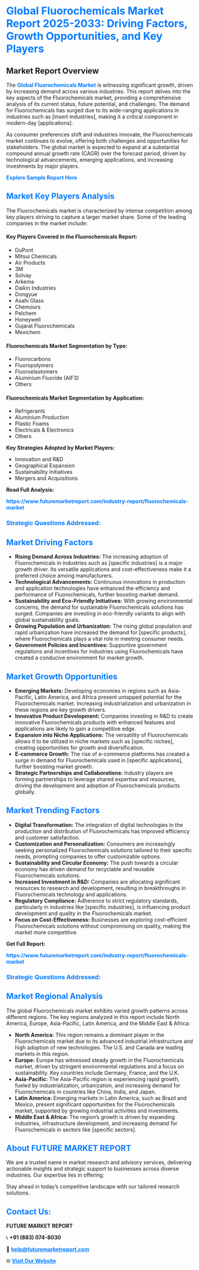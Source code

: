 <h1 style="color: #007BFF;">Global Fluorochemicals Market Report 2025-2033: Driving Factors, Growth Opportunities, and Key Players</h1>

<section id="overview">
<h2>Market Report Overview</h2>
<p>The <a href="https://www.futuremarketreport.com/industry-report/fluorochemicals-market" style="color: #007BFF; text-decoration: none;"><strong>Global Fluorochemicals Market</strong></a> is witnessing significant growth, driven by increasing demand across various industries. This report delves into the key aspects of the Fluorochemicals market, providing a comprehensive analysis of its current status, future potential, and challenges. The demand for Fluorochemicals has surged due to its wide-ranging applications in industries such as [insert industries], making it a critical component in modern-day [applications].</p>
<p>As consumer preferences shift and industries innovate, the Fluorochemicals market continues to evolve, offering both challenges and opportunities for stakeholders. The global market is expected to expand at a substantial compound annual growth rate (CAGR) over the forecast period, driven by technological advancements, emerging applications, and increasing investments by major players.</p>
</section>

<section id="overview">
<p><a href="https://www.futuremarketreport.com/request-sample/reportId=51512" style="color: #007BFF; text-decoration: none;"><strong>Explore Sample Report Here</strong></a></p>
</section>

<section id="key-players">
<h2 style="color: #007BFF;">Market Key Players Analysis</h2>
<p>The Fluorochemicals market is characterized by intense competition among key players striving to capture a larger market share. Some of the leading companies in the market include:</p>
<h4>Key Players Covered in the Fluorochemicals Report:</h4>
<ul><li>DuPont</li><li>Mitsui Chemicals</li><li>Air Products</li><li>3M</li><li>Solvay</li><li>Arkema</li><li>Daikin Industries</li><li>Dongyue</li><li>Asahi Glass</li><li>Chemours</li><li>Pelchem</li><li>Honeywell</li><li>Gujarat Fluorochemicals</li><li>Mexichem</li></ul>
<h4>Fluorochemicals Market Segmentation by Type:</h4>
<ul><li>Fluorocarbons</li><li>Fluoropolymers</li><li>Fluoroelastomers</li><li>Aluminium Fluoride (AIF3)</li><li>Others</li></ul>

<h4>Fluorochemicals Market Segmentation by Application:</h4>
<ul><li>Refrigerants</li><li>Aluminium Production</li><li>Plastic Foams</li><li>Electricals &amp; Electronics</li><li>Others</li></ul>
<p><strong>Key Strategies Adopted by Market Players:</strong></p>
<ul>
<li>Innovation and R&D</li>
<li>Geographical Expansion</li>
<li>Sustainability Initiatives</li>
<li>Mergers and Acquisitions</li>
</ul>
</section>

<section>
<p><strong>Read Full Analysis: </strong></p><a href="https://www.futuremarketreport.com/industry-report/fluorochemicals-market" style="color: #007BFF; text-decoration: none;"><strong>https://www.futuremarketreport.com/industry-report/fluorochemicals-market</strong></a>
<h3 style="color: #007BFF;">Strategic Questions Addressed:</h3>
</section>

<section id="driving-factors">
<h2 style="color: #007BFF;">Market Driving Factors</h2>
<ul>
<li><strong>Rising Demand Across Industries:</strong> The increasing adoption of Fluorochemicals in industries such as [specific industries] is a major growth driver. Its versatile applications and cost-effectiveness make it a preferred choice among manufacturers.</li>
<li><strong>Technological Advancements:</strong> Continuous innovations in production and application technologies have enhanced the efficiency and performance of Fluorochemicals, further boosting market demand.</li>
<li><strong>Sustainability and Eco-Friendly Initiatives:</strong> With growing environmental concerns, the demand for sustainable Fluorochemicals solutions has surged. Companies are investing in eco-friendly variants to align with global sustainability goals.</li>
<li><strong>Growing Population and Urbanization:</strong> The rising global population and rapid urbanization have increased the demand for [specific products], where Fluorochemicals plays a vital role in meeting consumer needs.</li>
<li><strong>Government Policies and Incentives:</strong> Supportive government regulations and incentives for industries using Fluorochemicals have created a conducive environment for market growth.</li>
</ul>
</section>

<section id="growth-opportunities">
<h2 style="color: #007BFF;">Market Growth Opportunities</h2>
<ul>
<li><strong>Emerging Markets:</strong> Developing economies in regions such as Asia-Pacific, Latin America, and Africa present untapped potential for the Fluorochemicals market. Increasing industrialization and urbanization in these regions are key growth drivers.</li>
<li><strong>Innovative Product Development:</strong> Companies investing in R&D to create innovative Fluorochemicals products with enhanced features and applications are likely to gain a competitive edge.</li>
<li><strong>Expansion into Niche Applications:</strong> The versatility of Fluorochemicals allows it to be utilized in niche markets such as [specific niches], creating opportunities for growth and diversification.</li>
<li><strong>E-commerce Growth:</strong> The rise of e-commerce platforms has created a surge in demand for Fluorochemicals used in [specific applications], further boosting market growth.</li>
<li><strong>Strategic Partnerships and Collaborations:</strong> Industry players are forming partnerships to leverage shared expertise and resources, driving the development and adoption of Fluorochemicals products globally.</li>
</ul>
</section>

<section id="trending-factors">
<h2 style="color: #007BFF;">Market Trending Factors</h2>
<ul>
<li><strong>Digital Transformation:</strong> The integration of digital technologies in the production and distribution of Fluorochemicals has improved efficiency and customer satisfaction.</li>
<li><strong>Customization and Personalization:</strong> Consumers are increasingly seeking personalized Fluorochemicals solutions tailored to their specific needs, prompting companies to offer customizable options.</li>
<li><strong>Sustainability and Circular Economy:</strong> The push towards a circular economy has driven demand for recyclable and reusable Fluorochemicals solutions.</li>
<li><strong>Increased Investment in R&D:</strong> Companies are allocating significant resources to research and development, resulting in breakthroughs in Fluorochemicals technology and applications.</li>
<li><strong>Regulatory Compliance:</strong> Adherence to strict regulatory standards, particularly in industries like [specific industries], is influencing product development and quality in the Fluorochemicals market.</li>
<li><strong>Focus on Cost-Effectiveness:</strong> Businesses are exploring cost-efficient Fluorochemicals solutions without compromising on quality, making the market more competitive.</li>
</ul>
</section>

<section>
<p><strong>Get Full Report: </strong></p><a href="https://www.futuremarketreport.com/industry-report/fluorochemicals-market" style="color: #007BFF; text-decoration: none;"><strong>https://www.futuremarketreport.com/industry-report/fluorochemicals-market</strong></a>
<h3 style="color: #007BFF;">Strategic Questions Addressed:</h3>
</section>


<section id="regional-analysis">
<h2 style="color: #007BFF;">Market Regional Analysis</h2>
<p>The global Fluorochemicals market exhibits varied growth patterns across different regions. The key regions analyzed in this report include North America, Europe, Asia-Pacific, Latin America, and the Middle East & Africa:</p>
<ul>
<li><strong>North America:</strong> This region remains a dominant player in the Fluorochemicals market due to its advanced industrial infrastructure and high adoption of new technologies. The U.S. and Canada are leading markets in this region.</li>
<li><strong>Europe:</strong> Europe has witnessed steady growth in the Fluorochemicals market, driven by stringent environmental regulations and a focus on sustainability. Key countries include Germany, France, and the U.K.</li>
<li><strong>Asia-Pacific:</strong> The Asia-Pacific region is experiencing rapid growth, fueled by industrialization, urbanization, and increasing demand for Fluorochemicals in countries like China, India, and Japan.</li>
<li><strong>Latin America:</strong> Emerging markets in Latin America, such as Brazil and Mexico, present significant opportunities for the Fluorochemicals market, supported by growing industrial activities and investments.</li>
<li><strong>Middle East & Africa:</strong> The region’s growth is driven by expanding industries, infrastructure development, and increasing demand for Fluorochemicals in sectors like [specific sectors].</li>
</ul>
</section>

<footer>
<h2 style="color: #007BFF;">About FUTURE MARKET REPORT</h2>
<p>We are a trusted name in market research and advisory services, delivering actionable insights and strategic support to businesses across diverse industries. Our expertise lies in offering:</p>

<p>Stay ahead in today’s competitive landscape with our tailored research solutions.</p>

<h2 style="color: #007BFF;">Contact Us:</h2>
<p><strong>FUTURE MARKET REPORT</strong></p>
<p>📞 <strong>+91 (883) 074-8030</strong></p>
<p>📧 <strong><a href="mailto:help@futuremarketreport.com" style="color: #007BFF;">help@futuremarketreport.com</a></strong></p>
<p>🌐 <strong><a href="https://www.futuremarketreport.com/" style="color: #007BFF;">Visit Our Website</a></strong></p>
</footer>